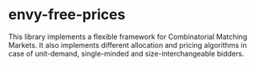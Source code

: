 # envy-free-prices
This library implements a flexible framework for Combinatorial Matching Markets.
It also implements different allocation and pricing algorithms in case of unit-demand, 
single-minded and size-interchangeable bidders.
